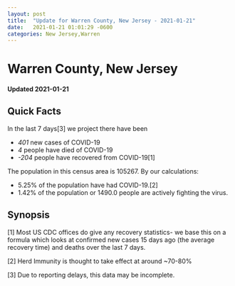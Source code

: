 ```yaml
---
layout: post
title:  "Update for Warren County, New Jersey - 2021-01-21"
date:   2021-01-21 01:01:29 -0600
categories: New Jersey,Warren
---
```


# Warren County, New Jersey
#### Updated 2021-01-21

## Quick Facts

In the last 7 days[3] we project there have been
- *401* new cases of COVID-19
- *4* people have died of COVID-19
- *-204* people have recovered from COVID-19[1]

The population in this census area is 105267. By our calculations:
- 5.25% of the population have had COVID-19.[2]
- 1.42% of the population or 1490.0 people are actively fighting the virus.

## Synopsis




[1] Most US CDC offices do give any recovery statistics- we base this on a formula which looks at confirmed new cases
15 days ago (the average recovery time) and deaths over the last 7 days.

[2] Herd Immunity is thought to take effect at around ~70-80%

[3] Due to reporting delays, this data may be incomplete.
 
    